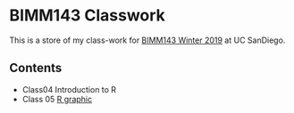 # BIMM143 Classwork

This is a store of my class-work for [BIMM143 Winter 2019](https://bioboot.github.io/bimm143_W19/midterm/) at UC SanDiego. 

## Contents
- Class04 Introduction to R
- Class 05 [R graphic](https://github.com/zewang410/bimm143/blob/master/class%2005/class_05.html)
